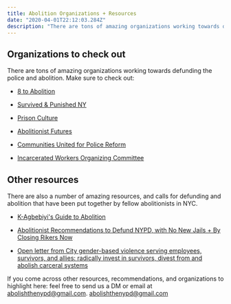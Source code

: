 ```yaml
---
title: Abolition Organizations + Resources
date: "2020-04-01T22:12:03.284Z"
description: "There are tons of amazing organizations working towards defunding the police and abolition"
---
```


## Organizations to check out

There are tons of amazing organizations working towards defunding the police and abolition. Make sure to check out:

- [8 to Abolition](https://www.8toabolition.com/)

* [Survived & Punished NY](https://www.survivedandpunishedny.org/)

* [Prison Culture](http://www.usprisonculture.com/)

* [Abolitionist Futures](https://abolitionistfutures.com/)

* [Communities United for Police Reform](https://www.changethenypd.org/)

* [Incarcerated Workers Organizing Committee](https://incarceratedworkers.org/)

## Other resources

There are also a number of amazing resources, and calls for defunding and abolition that have been
put together by fellow abolitionists in NYC.

- [K-Agbebiyi's Guide to Abolition](https://docs.google.com/document/d/182cay4IFu4S3wJuTChWA63NAKXqmJIDgkSxuNDZZTZo/mobilebasic)

- [Abolitionist Recommendations to Defund NYPD, with No New Jails + By Closing Rikers Now](https://drive.google.com/file/d/198Yh4hrPY78j-q6bV2nHMAG0D6axHDt6/view)

- [Open letter from City gender-based violence serving employees, survivors, and allies: radically invest in survivors, divest from and abolish carceral systems](https://medium.com/@babyabolitionistfeminist/radically-invest-in-survivors-divest-from-and-abolish-carceral-systems-4928930ff13a)

If you come across other resources, recommendations, and organizations to highlight here: feel free
to send us a DM or email at [abolishthenypd@gmail.com](mailto:abolishthenypd@gmail.com).
<a href="mailto:abolishthenypd@gmail.com">abolishthenypd@gmail.com</a>
